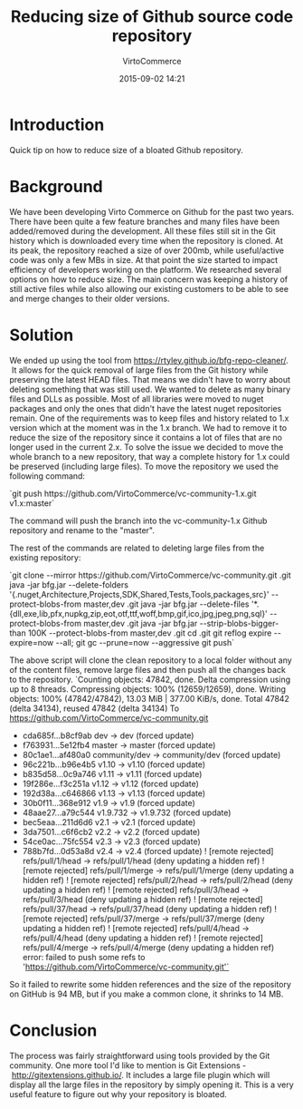 ﻿---
author: VirtoCommerce
category: technical
date: 2015-09-02 14:21
excerpt: Quick tip on how to reduce size of a bloated Github repository. 
permalink: blog/reducing-size-of-github-source-code-repository
tags: [announcements, open-source, codeproject, github]
title: "Reducing size of Github source code repository"
---
# Introduction

Quick tip on how to reduce size of a bloated Github repository.

# Background

We have been developing Virto Commerce on Github for the past two years. There have been quite a few feature branches and many files have been added/removed during the development. All these files still sit in the Git history which is downloaded every time when the repository is cloned. At its peak, the repository reached a size of over 200mb, while useful/active code was only a few MBs in size. At that point the size started to impact efficiency of developers working on the platform. We researched several options on how to reduce size. The main concern was keeping a history of still active files while also allowing our existing customers to be able to see and merge changes to their older versions.

# Solution

We ended up using the tool from <a href="https://rtyley.github.io/bfg-repo-cleaner/" rel="nofollow" target="_blank">https://rtyley.github.io/bfg-repo-cleaner/</a>.  It allows for the quick removal of large files from the Git history while preserving the latest HEAD files. That means we didn't have to worry about deleting something that was still used. We wanted to delete as many binary files and DLLs as possible. Most of all libraries were moved to nuget packages and only the ones that didn't have the latest nuget repositories remain. One of the requirements was to keep files and history related to 1.x version which at the moment was in the 1.x branch. We had to remove it to reduce the size of the repository since it contains a lot of files that are no longer used in the current 2.x. To solve the issue we decided to move the whole branch to a new repository, that way a complete history for 1.x could be preserved (including large files). To move the repository we used the following command:

<span class="code-block">
`git push https://github.com/VirtoCommerce/vc-community-1.x.git v1.x:master`
</span>

The command will push the branch into the vc-community-1.x Github repository and rename to the "master".

The rest of the commands are related to deleting large files from the existing repository:

<span class="code-block">
`git clone --mirror https://github.com/VirtoCommerce/vc-community.git .git
java -jar bfg.jar --delete-folders '{.nuget,Architecture,Projects,SDK,Shared,Tests,Tools,packages,src}' --protect-blobs-from master,dev .git
java -jar bfg.jar --delete-files '*.{dll,exe,lib,pfx,nupkg,zip,eot,otf,ttf,woff,bmp,gif,ico,jpg,jpeg,png,sql}' --protect-blobs-from master,dev .git
java -jar bfg.jar --strip-blobs-bigger-than 100K --protect-blobs-from master,dev .git
cd .git
git reflog expire --expire=now --all; git gc --prune=now --aggressive
git push`
</span>

The above script will clone the clean repository to a local folder without any of the content files, remove large files and then push all the changes back to the repository.
<span class="code-block">
`Counting objects: 47842, done.
Delta compression using up to 8 threads.
Compressing objects: 100% (12659/12659), done.
Writing objects: 100% (47842/47842), 13.03 MiB | 377.00 KiB/s, done.
Total 47842 (delta 34134), reused 47842 (delta 34134)
To https://github.com/VirtoCommerce/vc-community.git
+ cda685f...b8cf9ab dev -&gt; dev (forced update)
+ f763931...5e12fb4 master -&gt; master (forced update)
+ 80c1ae1...af480a0 community/dev -&gt; community/dev (forced update)
+ 96c221b...b96e4b5 v1.10 -&gt; v1.10 (forced update)
+ b835d58...0c9a746 v1.11 -&gt; v1.11 (forced update)
+ 19f286e...f3c251a v1.12 -&gt; v1.12 (forced update)
+ 192d38a...c646866 v1.13 -&gt; v1.13 (forced update)
+ 30b0f11...368e912 v1.9 -&gt; v1.9 (forced update)
+ 48aae27...a79c544 v1.9.732 -&gt; v1.9.732 (forced update)
+ bec5eaa...211d6d6 v2.1 -&gt; v2.1 (forced update)
+ 3da7501...c6f6cb2 v2.2 -&gt; v2.2 (forced update)
+ 54ce0ac...75fc554 v2.3 -&gt; v2.3 (forced update)
+ 788b7fd...0d53a8d v2.4 -&gt; v2.4 (forced update)
! [remote rejected] refs/pull/1/head -&gt; refs/pull/1/head (deny updating a hidden ref)
! [remote rejected] refs/pull/1/merge -&gt; refs/pull/1/merge (deny updating a hidden ref)
! [remote rejected] refs/pull/2/head -&gt; refs/pull/2/head (deny updating a hidden ref)
! [remote rejected] refs/pull/3/head -&gt; refs/pull/3/head (deny updating a hidden ref)
! [remote rejected] refs/pull/37/head -&gt; refs/pull/37/head (deny updating a hidden ref)
! [remote rejected] refs/pull/37/merge -&gt; refs/pull/37/merge (deny updating a hidden ref)
! [remote rejected] refs/pull/4/head -&gt; refs/pull/4/head (deny updating a hidden ref)
! [remote rejected] refs/pull/4/merge -&gt; refs/pull/4/merge (deny updating a hidden ref)
error: failed to push some refs to 'https://github.com/VirtoCommerce/vc-community.git'`
</span>

So it failed to rewrite some hidden references and the size of the repository on GitHub is 94 MB, but if you make a common clone, it shrinks to 14 MB.

# Conclusion

The process was fairly straightforward using tools provided by the Git community. One more tool I'd like to mention is Git Extensions - <a href="http://gitextensions.github.io/" rel="nofollow" target="_blank">http://gitextensions.github.io/</a>. It includes a large file plugin which will display all the large files in the repository by simply opening it. This is a very useful feature to figure out why your repository is bloated.